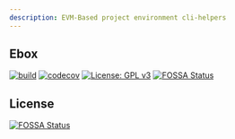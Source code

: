 ```yaml
---
description: EVM-Based project environment cli-helpers
---
```


## Ebox
[![build](https://circleci.com/gh/penta-expo/ebox.svg?style=svg)](https://circleci.com/gh/penta-expo/ebox)
[![codecov](https://codecov.io/gh/penta-expo/ebox/branch/master/graph/badge.svg?token=mcoPeirwbV)](https://codecov.io/gh/penta-expo/ebox)
[![License: GPL v3](https://img.shields.io/badge/License-GPLv3-blue.svg)](https://www.gnu.org/licenses/gpl-3.0)
[![FOSSA Status](https://app.fossa.com/api/projects/git%2Bgithub.com%2Fpenta-expo%2Febox.svg?type=shield)](https://app.fossa.com/projects/git%2Bgithub.com%2Fpenta-expo%2Febox?ref=badge_shield)


## License
[![FOSSA Status](https://app.fossa.com/api/projects/git%2Bgithub.com%2Fpenta-expo%2Febox.svg?type=large)](https://app.fossa.com/projects/git%2Bgithub.com%2Fpenta-expo%2Febox?ref=badge_large)